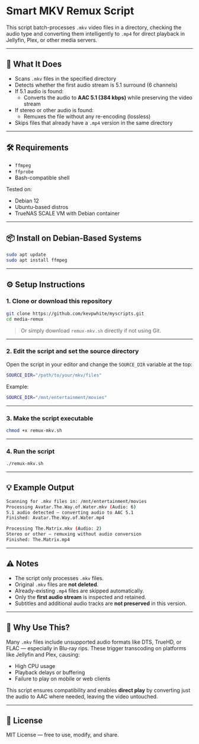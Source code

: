# Smart MKV Remux Script

This script batch-processes `.mkv` video files in a directory, checking the audio type and converting them intelligently to `.mp4` for direct playback in Jellyfin, Plex, or other media servers.

---

## 🎯 What It Does

- Scans `.mkv` files in the specified directory
- Detects whether the first audio stream is 5.1 surround (6 channels)
- If 5.1 audio is found:
  - Converts the audio to **AAC 5.1 (384 kbps)** while preserving the video stream
- If stereo or other audio is found:
  - Remuxes the file without any re-encoding (lossless)
- Skips files that already have a `.mp4` version in the same directory

---

## 🛠 Requirements

- `ffmpeg`
- `ffprobe`
- Bash-compatible shell

Tested on:
- Debian 12
- Ubuntu-based distros
- TrueNAS SCALE VM with Debian container

---

## 📦 Install on Debian-Based Systems

```bash
sudo apt update
sudo apt install ffmpeg
```

---

## ⚙️ Setup Instructions

### 1. Clone or download this repository

```bash
git clone https://github.com/kevpwhite/myscripts.git
cd media-remux
```

> Or simply download `remux-mkv.sh` directly if not using Git.

---

### 2. Edit the script and set the source directory

Open the script in your editor and change the `SOURCE_DIR` variable at the top:

```bash
SOURCE_DIR="/path/to/your/mkv/files"
```

Example:

```bash
SOURCE_DIR="/mnt/entertainment/movies"
```

---

### 3. Make the script executable

```bash
chmod +x remux-mkv.sh
```

---

### 4. Run the script

```bash
./remux-mkv.sh
```

---

## 💡 Example Output

```bash
Scanning for .mkv files in: /mnt/entertainment/movies
Processing Avatar.The.Way.of.Water.mkv (Audio: 6)
5.1 audio detected — converting audio to AAC 5.1
Finished: Avatar.The.Way.of.Water.mp4

Processing The.Matrix.mkv (Audio: 2)
Stereo or other — remuxing without audio conversion
Finished: The.Matrix.mp4
```

---

## ⚠️ Notes

- The script only processes `.mkv` files.
- Original `.mkv` files are **not deleted**.
- Already-existing `.mp4` files are skipped automatically.
- Only the **first audio stream** is inspected and retained.
- Subtitles and additional audio tracks are **not preserved** in this version.

---

## 🧠 Why Use This?

Many `.mkv` files include unsupported audio formats like DTS, TrueHD, or FLAC — especially in Blu-ray rips. These trigger transcoding on platforms like Jellyfin and Plex, causing:

- High CPU usage
- Playback delays or buffering
- Failure to play on mobile or web clients

This script ensures compatibility and enables **direct play** by converting just the audio to AAC where needed, leaving the video untouched.

---

## 📜 License

MIT License — free to use, modify, and share.
